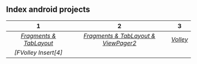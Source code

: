## Index android projects

| 1 | 2 | 3 |
| :---:| :---: | :---: |
| *[Fragments & TabLayout][1]* | *[Fragments & TabLayout & ViewPager2][2]* | *[Volley][3]* |
| *[FVolley Insert[4]* |   |   |


[1]: https://github.com/luisreylara/Fragment_TabLayout
[2]: https://github.com/luisreylara/Fragment_tabLayout_viewPager
[3]: https://github.com/luisreylara/Android_Volley
[3]: https://github.com/luisreylara/volley_insert/
